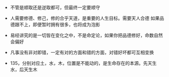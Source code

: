 
* 不管是顺取还是逆取都可，但最终一定要顺守

* 人需要修德、修己，修的合乎天道，是重要的人生目标。需要天人合德
    如果品德跟不上，即便暂时拥有很多，也将成为泡影

* 易经讲究的是一切皆在变化之中，不是命定论，如果你把品德修好，命数自然会偏好

* 凡事没有非对即错，一定有对的方面和错的方面，对错好坏都可互相变换

* 135，分别对应土，水，木，位置是不能动的，是生命存在的本源。先天生水，后天生木